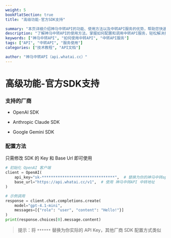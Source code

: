 ```yaml
---
weight: 5
bookFlatSection: true
title: "高级功能-官方SDK支持"

summary: "本页详细介绍神马中转API的功能、使用方法以及中转API服务的优势，帮助您快速上手并提升效率。"
description: "了解神马中转API的使用方法，掌握如何配置和调用中转API服务，轻松解决接口调用难题。"
keywords: ["神马中转API", "如何使用中转API", "中转API服务"]
tags: ["API", "中转API", "服务使用"]
categories: ["技术教程", "API文档"]

author: "神马中转API（api.whatai.cc）"
---
```


# 高级功能-官方SDK支持


### **支持的厂商**

*   OpenAI SDK

*   Anthropic Claude SDK

*   Google Gemini SDK

### **配置方法**

只需修改 SDK 的 Key 和 Base Url 即可使用

```python
# 初始化 OpenAI 客户端
client = OpenAI(
    api_key="sk-********************************",  # 替换为你的神马中转api 令牌key
    base_url="https://api.whatai.cc/v1",  # 使用 神马中转API 中转地址
)

# 示例调用
response = client.chat.completions.create(
    model="gpt-4.1-mini",
    messages=[{"role": "user", "content": "Hello!"}]
)
print(response.choices[0].message.content)
```


> 提示：将 `******` 替换为你实际的 API Key，其他厂商 SDK 配置方式类似